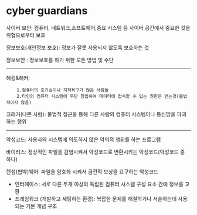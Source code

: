 # cyber guardians

사이버 보안: 컴퓨터, 네트워크,소프트웨어,중요 시스템 등 사이버 공간에서 중요한 것을 위협으로부터 보호

정보보호(개인정보 보호): 정보가 잘못 사용되지 않도록 보호하는 것

정보보안 : 정보보호를 하기 위한 모든 방법 및 수단

---

해킹&해커: 

        1.컴퓨터의 호기심이나 지적욕구가 많은 사람들
        2.타인의 컴퓨터 시스템에 무단 침입하여 데이터에 접속할 수 있는 권한은 얻는것(불법적이지 않음)

크래커(나쁜 사람): 불법적 접근을 통해 다른 사람의 컴퓨터 시스템이나 통신망을 파괴하는 행위

---

악성코드: 사용자와 시스템에 의도하지 않은 악의적 행위를 하는 프로그램

바이러스: 정상적인 파일을 감염시켜서 악성코드로 변환시키는 악성코드(악성코드 중 하나)

랜섬(협박)웨어: 파일을 암호화 시켜서 금전적 보상을 요구하는 악성코드

* 인터페이스: 서로 다른 두개 이상의 독립된 컴퓨터 시스템 구성 요소 간에 정보를 교환
* 프레임워크 (개발하고 세팅하는 환경): 복잡한 문제를 해결하거나 서술하는데 사용되는 기본 개념 구조
